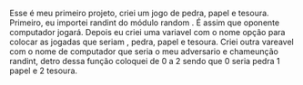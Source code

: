 Esse é meu primeiro projeto, criei um jogo de pedra, papel e tesoura.
Primeiro, eu importei randint do módulo random . É assim que oponente computador jogará.
Depois eu criei uma variavel com o nome opção para colocar as jogadas que seriam , pedra, papel e tesoura.
Criei outra vareavel com o nome de computador que seria o meu adversario e chameunção randint, detro dessa função coloquei de 0 a 2 sendo que 0 seria pedra 1 papel e 2 tesoura.